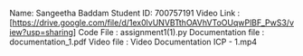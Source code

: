 Name: Sangeetha Baddam Student ID: 700757191 Video Link : [https://drive.google.com/file/d/1ex0lvUNVBTthOAVhVToOUqwPlBF_PwS3/view?usp=sharing] Code File : assignment1(1).py Documentation file : documentation_1.pdf Video file : Video Documentation ICP - 1.mp4
